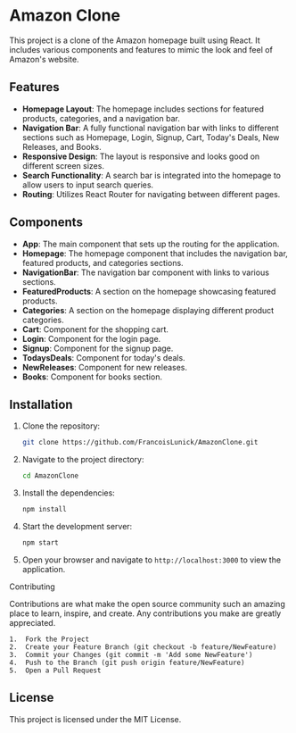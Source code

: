 # Amazon Clone

This project is a clone of the Amazon homepage built using React. It includes various components and features to mimic the look and feel of Amazon's website.

## Features

- **Homepage Layout**: The homepage includes sections for featured products, categories, and a navigation bar.
- **Navigation Bar**: A fully functional navigation bar with links to different sections such as Homepage, Login, Signup, Cart, Today's Deals, New Releases, and Books.
- **Responsive Design**: The layout is responsive and looks good on different screen sizes.
- **Search Functionality**: A search bar is integrated into the homepage to allow users to input search queries.
- **Routing**: Utilizes React Router for navigating between different pages.

## Components

- **App**: The main component that sets up the routing for the application.
- **Homepage**: The homepage component that includes the navigation bar, featured products, and categories sections.
- **NavigationBar**: The navigation bar component with links to various sections.
- **FeaturedProducts**: A section on the homepage showcasing featured products.
- **Categories**: A section on the homepage displaying different product categories.
- **Cart**: Component for the shopping cart.
- **Login**: Component for the login page.
- **Signup**: Component for the signup page.
- **TodaysDeals**: Component for today's deals.
- **NewReleases**: Component for new releases.
- **Books**: Component for books section.

## Installation

1. Clone the repository:
   ```bash
   git clone https://github.com/FrancoisLunick/AmazonClone.git
   ```

2. Navigate to the project directory:
   ```bash
   cd AmazonClone
   ```

3. Install the dependencies:
   ```bash
   npm install
   ```

4. Start the development server:
   ```bash
   npm start
   ```

5. Open your browser and navigate to `http://localhost:3000` to view the application.

Contributing

Contributions are what make the open source community such an amazing place to learn, inspire, and create. Any contributions you make are greatly appreciated.

	1.	Fork the Project
	2.	Create your Feature Branch (git checkout -b feature/NewFeature)
	3.	Commit your Changes (git commit -m 'Add some NewFeature')
	4.	Push to the Branch (git push origin feature/NewFeature)
	5.	Open a Pull Request

## License

This project is licensed under the MIT License.
```